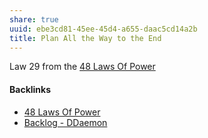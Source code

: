 ```yaml
---
share: true
uuid: ebe3cd81-45ee-45d4-a655-daac5cd14a2b
title: Plan All the Way to the End
---
```

Law 29 from the [48 Laws Of Power](/bea1021f-e039-4807-8410-34b5d4bd3aec)

#### Backlinks

* [48 Laws Of Power](/bea1021f-e039-4807-8410-34b5d4bd3aec)
* [Backlog - DDaemon](/b9cd3e8b-1727-4a22-9332-90b42b5a7ffb)